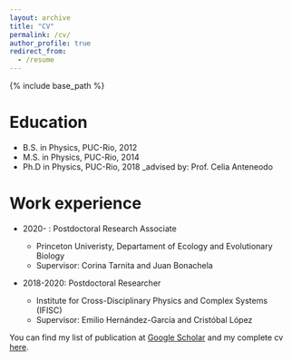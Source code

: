 ```yaml
---
layout: archive
title: "CV"
permalink: /cv/
author_profile: true
redirect_from:
  - /resume
---
```


{% include base_path %}

Education
======
* B.S. in Physics, PUC-Rio, 2012
* M.S. in Physics, PUC-Rio, 2014
* Ph.D in Physics, PUC-Rio, 2018
        _advised by: Prof. Celia Anteneodo

Work experience
======
* 2020- : Postdoctoral Research Associate
  * Princeton Univeristy, Departament of Ecology and Evolutionary Biology
  * Supervisor: Corina Tarnita and Juan Bonachela

* 2018-2020: Postdoctoral Researcher
  * Institute for Cross-Disciplinary Physics and Complex Systems (IFISC)
  * Supervisor: Emilio Hernández-García and Cristóbal López

You can find my list of publication at <a href="https://scholar.google.com.br/citations?user=mMCHQ9oAAAAJ&hl=en-us">Google Scholar</a> and my complete cv <a href="https://ehcolombo.github.io/files/cv.pdf" target="_blank">here</a>.
